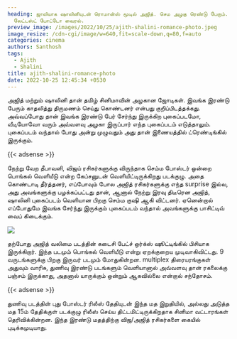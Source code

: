 ```yaml
---
heading: ஜாலியாக ஷாலினியுடன் ரொமான்ஸ் மூடில் அஜித். செம அழகு ரெண்டு பேரும்.
  லேட்டஸ்ட் போட்டோ வைரல்.
preview_image: /images/2022/10/25/ajith-shalini-romance-photo.jpeg
image_resize: /cdn-cgi/image/w=640,fit=scale-down,q=80,f=auto
categories: cinema
authors: Santhosh
tags:
  - Ajith
  - Shalini
title: ajith-shalini-romance-photo
date: 2022-10-25 12:45:34 +0530
---
```



அஜித் மற்றும் ஷாலினி தான் தமிழ் சினிமாவின் அழகான ஜோடிகள். இவங்க இரண்டு பேரும் காதலித்து திருமணம் செய்து கொண்டனர் என்பது குறிப்பிடத்தக்கது. அவ்வப்போது தான் இவங்க இரண்டு பேர் சேர்ந்து இருக்கிற புகைப்படமோ, வீடியோவோ வரும் அவ்வளவு அழகா இருப்பார் எந்த புகைப்படம் எடுத்தாலும். புகைப்படம் வந்தால் போது அன்று முழுவதும் அது தான் இணையத்தில் ட்ரெண்டிங்கில் இருக்கும்.

{{< adsense >}}

நேற்று வேற தீபாவளி, விஜய் ரசிகர்களுக்கு விருந்தாக செம்ம போஸ்டர் ஒன்றை பொங்கல் வெளியீடு என்ற கேப்சனுடன் வெளியிட்டிருக்கிறது படக்குழு. அதை கொண்டாடி தீர்த்தனர், எப்போவும் போல அஜித் ரசிகர்களுக்கு எந்த surprise இல்ல, அது அவங்களுக்கு பழக்கப்பட்டது தான், ஆனால் நேற்று இரவு திடீரென அஜித், ஷாலினி புகைப்படம் வெளியான பிறகு செம்ம குஷி ஆகி விட்டனர். ஏனென்றால் எப்போதுமே இவங்க சேர்ந்து இருக்கும் புகைப்படம் வந்தால் அவங்களுக்கு பாசிட்டிவ் வைப் கிடைக்கும்.

![](/images/2022/10/25/ajith-shalini-romance-photo-1.jpeg)

தற்போது அஜித் வலிமை படத்தின் கடைசி பேட்ச் ஒர்க்ஸ் ஷூட்டிங்கில் பிசியாக இருக்கிறார். இந்த படமும் பொங்கல் வெளியீடு என்று ஏறக்குறைய முடிவாகிவிட்டது. 9 வருடங்களுக்கு பிறகு இருவர் படமும் மோதுகின்றன. multiplex திரையரங்குகள் அதுவும் வாரிசு, துணிவு இரண்டு படங்களும் வெளியானால் அவ்வளவு தான் ரகலைக்கு பஞ்சம் இருக்காது, அதனால் யாருக்கும் ஒன்றும் ஆகவில்லை என்றால் சந்தோசம்.

{{< adsense >}}

துணிவு படத்தின் புது போஸ்டர் ரிலீஸ் தேதியுடன் இந்த மத இறுதியில், அல்லது அடுத்த மத 15ம் தேதிக்குள் படக்குழு ரிலீஸ் செய்ய திட்டமிட்டிருக்கிறதாக சினிமா வட்டாரங்கள் தெரிவிக்கின்றன. இந்த இரண்டு மதத்திற்கு விஜ/அஜித் ரசிகர்களை கையில் புடிக்கமுடியாது.